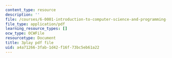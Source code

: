 ```yaml
---
content_type: resource
description: ''
file: /courses/6-0001-introduction-to-computer-science-and-programming-in-python-fall-2016/a4a712663fab1d42f16f73bc5eb61a22_FKp-6sojt9A.pdf
file_type: application/pdf
learning_resource_types: []
ocw_type: OCWFile
resourcetype: Document
title: 3play pdf file
uid: a4a71266-3fab-1d42-f16f-73bc5eb61a22
---
```


